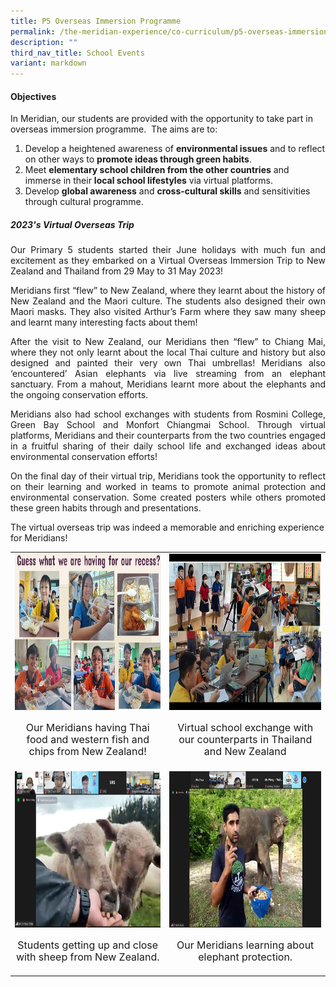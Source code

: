 ```yaml
---
title: P5 Overseas Immersion Programme
permalink: /the-meridian-experience/co-curriculum/p5-overseas-immersion-programme/
description: ""
third_nav_title: School Events
variant: markdown
---
```

#### Objectives

In Meridian, our students are provided with the opportunity to take part in overseas immersion programme.&nbsp; The aims are to:

<ol>
	<li>Develop a heightened awareness of <b>environmental issues</b> and to reflect on other ways to <b>promote ideas through green habits</b>.</li>
	<li>Meet <b>elementary school children from the other countries</b> and immerse in their <b>local school lifestyles</b> via virtual platforms.</li>
	<li>Develop <b>global awareness</b> and <b>cross-cultural skills</b> and sensitivities through cultural programme.</li>
</ol>

<h5>2023's Virtual Overseas Trip</h5>

<p align="justify">Our Primary 5 students started their June holidays with much fun and excitement as they embarked on a Virtual Overseas Immersion Trip to New Zealand and Thailand from 29 May to 31 May 2023!</p>

<p align="justify">Meridians first “flew” to New Zealand, where they learnt about the history of New Zealand and the Maori culture. The students also designed their own Maori masks. They also visited Arthur’s Farm where they saw many sheep and learnt many interesting facts about them!</p>

<p align="justify">After the visit to New Zealand, our Meridians then “flew” to Chiang Mai, where they not only learnt about the local Thai culture and history but also designed and painted their very own Thai umbrellas! Meridians also ‘encountered’ Asian elephants via live streaming from an elephant sanctuary. From a mahout, Meridians learnt more about the elephants and the ongoing conservation efforts.</p>

<p align="justify">Meridians also had school exchanges with students from Rosmini College, Green Bay School and Monfort Chiangmai School. Through virtual platforms, Meridians and their counterparts from the two countries engaged in a fruitful sharing of their daily school life and exchanged ideas about environmental conservation efforts!</p>

<p align="justify">On the final day of their virtual trip, Meridians took the opportunity to reflect on their learning and worked in teams to promote animal protection and environmental conservation. Some created posters while others promoted these green habits through and presentations.

The virtual overseas trip was indeed a memorable and enriching experience for Meridians!</p>

<table style="width:100%">

  <tbody><tr>
    <td><img src="/images/The%20Meridian%20Experience/P5%20Overseas/2023Overseas_1.jpg" style="width:380px;height:250px;float:center"><p style="line-height:1.2em; font-size: 16px; text-align:center;">Our Meridians having Thai food and western fish and chips from New Zealand!</p></td>
    <td><img src="/images/The%20Meridian%20Experience/P5%20Overseas/2023Overseas_2.jpg" style="width:380px;height:250px;float:center"><p style="line-height:1.2em; font-size: 16px; text-align:center;">Virtual school exchange with our counterparts in Thailand and New Zealand</p></td>
  </tr>
		<tr>
    <td><img src="/images/The%20Meridian%20Experience/P5%20Overseas/2023Overseas_3.jpg" style="width:380px;height:250px;float:center"><p style="line-height:1.2em; font-size: 16px; text-align:center;">Students getting up and close with sheep from New Zealand.</p></td>
    <td><img src="/images/The%20Meridian%20Experience/P5%20Overseas/2023Overseas_4.jpg" style="width:380px;height:250px;float:center"><p style="line-height:1.2em; font-size: 16px; text-align:center;">Our Meridians learning about elephant protection.</p></td>
  </tr>
</tbody></table>
